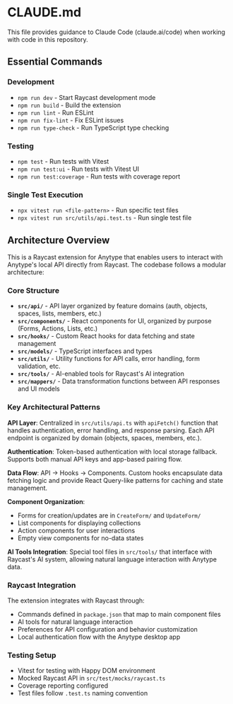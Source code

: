 # CLAUDE.md

This file provides guidance to Claude Code (claude.ai/code) when working with code in this repository.

## Essential Commands

### Development
- `npm run dev` - Start Raycast development mode
- `npm run build` - Build the extension
- `npm run lint` - Run ESLint
- `npm run fix-lint` - Fix ESLint issues
- `npm run type-check` - Run TypeScript type checking

### Testing
- `npm test` - Run tests with Vitest
- `npm run test:ui` - Run tests with Vitest UI
- `npm run test:coverage` - Run tests with coverage report

### Single Test Execution
- `npx vitest run <file-pattern>` - Run specific test files
- `npx vitest run src/utils/api.test.ts` - Run single test file

## Architecture Overview

This is a Raycast extension for Anytype that enables users to interact with Anytype's local API directly from Raycast. The codebase follows a modular architecture:

### Core Structure
- **`src/api/`** - API layer organized by feature domains (auth, objects, spaces, lists, members, etc.)
- **`src/components/`** - React components for UI, organized by purpose (Forms, Actions, Lists, etc.)
- **`src/hooks/`** - Custom React hooks for data fetching and state management
- **`src/models/`** - TypeScript interfaces and types
- **`src/utils/`** - Utility functions for API calls, error handling, form validation, etc.
- **`src/tools/`** - AI-enabled tools for Raycast's AI integration
- **`src/mappers/`** - Data transformation functions between API responses and UI models

### Key Architectural Patterns

**API Layer**: Centralized in `src/utils/api.ts` with `apiFetch()` function that handles authentication, error handling, and response parsing. Each API endpoint is organized by domain (objects, spaces, members, etc.).

**Authentication**: Token-based authentication with local storage fallback. Supports both manual API keys and app-based pairing flow.

**Data Flow**: API → Hooks → Components. Custom hooks encapsulate data fetching logic and provide React Query-like patterns for caching and state management.

**Component Organization**: 
- Forms for creation/updates are in `CreateForm/` and `UpdateForm/`
- List components for displaying collections
- Action components for user interactions
- Empty view components for no-data states

**AI Tools Integration**: Special tool files in `src/tools/` that interface with Raycast's AI system, allowing natural language interaction with Anytype data.

### Raycast Integration
The extension integrates with Raycast through:
- Commands defined in `package.json` that map to main component files
- AI tools for natural language interaction
- Preferences for API configuration and behavior customization
- Local authentication flow with the Anytype desktop app

### Testing Setup
- Vitest for testing with Happy DOM environment
- Mocked Raycast API in `src/test/mocks/raycast.ts`
- Coverage reporting configured
- Test files follow `.test.ts` naming convention